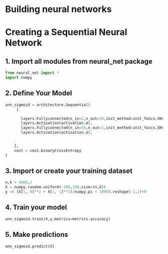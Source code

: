 Building neural networks
========================

# Creating a Sequential Neural Network

## 1. Import all modules from neural_net package

```python
from neural_net import *
import numpy
```


## 2. Define Your Model

```python
ann_sigmoid = architecture.Sequential(
     [

       layers.Fullyconnected(n_in=2,n_out=50,init_method=init_funcs.XHsigmoiduniform) ,
       layers.Activation(activation.σ),
       layers.Fullyconnected(n_in=50,n_out=1,init_method=init_funcs.XHsigmoiduniform) ,
       layers.Activation(activation.σ),


    ],
    cost = cost.binaryCrossEntropy
)
```

## 3. Import or create your training dataset

```python
n,k = 5000,2
X = numpy.random.uniform(-100,100,size=(n,k))
y =( (X[:, 0]**2 + X[:, 1]**2)/numpy.pi < 1000).reshape(-1,1)+0
```

## 4. Train your model

```python
ann_sigmoid.train(X,y,metrics=metrics.accuracy)
```

## 5. Make predictions

```python
ann_sigmoid.predict(X)
```